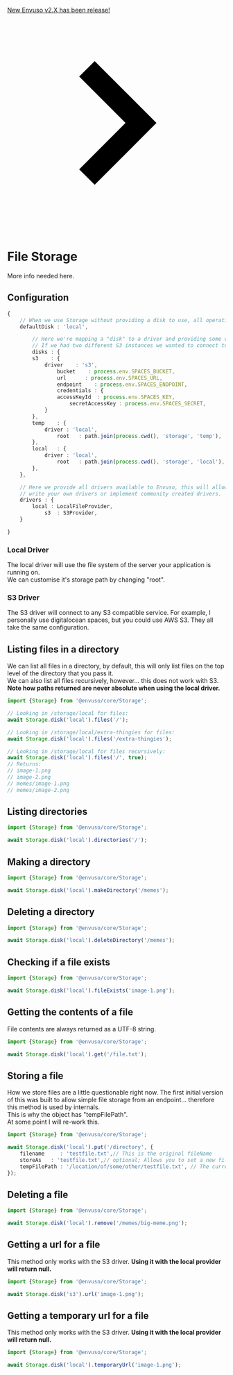 <a href="https://envuso.com/"><div class="text-center py-4 lg:px-4">
  <div class="p-2 bg-indigo-800 items-center text-indigo-100 leading-none lg:rounded-full flex lg:inline-flex" role="alert">
    <span class="flex rounded-full bg-indigo-500 uppercase px-2 py-1 text-xs font-bold mr-3">New</span>
    <span class="font-semibold mr-2 text-left flex-auto">Envuso v2.X has been release!</span>
    <svg class="fill-current opacity-75 h-4 w-4" xmlns="http://www.w3.org/2000/svg" viewBox="0 0 20 20"><path d="M12.95 10.707l.707-.707L8 4.343 6.586 5.757 10.828 10l-4.242 4.243L8 15.657l4.95-4.95z"/></svg>
  </div>
</div></a>


# File Storage

More info needed here.


## Configuration
```typescript
{
    // When we use Storage without providing a disk to use, all operations will fallback to our default
    defaultDisk : 'local',

        // Here we're mapping a "disk" to a driver and providing some configuration.
        // If we had two different S3 instances we wanted to connect to, this would allow such a thing.
        disks : {
        s3	  : {
            driver	  : 's3',
                bucket	  : process.env.SPACES_BUCKET,
                url		 : process.env.SPACES_URL,
                endpoint	: process.env.SPACES_ENDPOINT,
                credentials : {
                accessKeyId	 : process.env.SPACES_KEY,
                    secretAccessKey : process.env.SPACES_SECRET,
            }
        },
        temp	: {
            driver : 'local',
                root   : path.join(process.cwd(), 'storage', 'temp'),
        },
        local   : {
            driver : 'local',
                root   : path.join(process.cwd(), 'storage', 'local'),
        },
    },

    // Here we provide all drivers available to Envuso, this will allow you to
    // write your own drivers or implement community created drivers.
    drivers : {
        local : LocalFileProvider,
            s3	: S3Provider,
    }

}
```
### Local Driver

The local driver will use the file system of the server your application is running on.  
We can customise it's storage path by changing "root".
### S3 Driver

The S3 driver will connect to any S3 compatible service. For example, I personally use digitalocean spaces, but you could use AWS S3. They all take the same configuration.
## Listing files in a directory
We can list all files in a directory, by default, this will only list files on the top level of the directory that you pass it.  
We can also list all files recursively, however... this does not work with S3.  
**Note how paths returned are never absolute when using the local driver.**

```typescript
import {Storage} from '@envuso/core/Storage';

// Looking in /storage/local for files:
await Storage.disk('local').files('/');

// Looking in /storage/local/extra-thingies for files:
await Storage.disk('local').files('/extra-thingies');

// Looking in /storage/local for files recursively:
await Storage.disk('local').files('/', true);
// Returns:
// image-1.png
// image-2.png
// memes/image-1.png
// memes/image-2.png
```

## Listing directories

```typescript
import {Storage} from '@envuso/core/Storage';

await Storage.disk('local').directories('/');
```

## Making a directory

```typescript
import {Storage} from '@envuso/core/Storage';

await Storage.disk('local').makeDirectory('/memes');
```

## Deleting a directory

```typescript
import {Storage} from '@envuso/core/Storage';

await Storage.disk('local').deleteDirectory('/memes');
```

## Checking if a file exists

```typescript
import {Storage} from '@envuso/core/Storage';

await Storage.disk('local').fileExists('image-1.png');
```

## Getting the contents of a file

File contents are always returned as a UTF-8 string.

```typescript
import {Storage} from '@envuso/core/Storage';

await Storage.disk('local').get('/file.txt');
```

## Storing a file

How we store files are a little questionable right now. The first initial version of this was built to allow simple file storage from an endpoint... therefore this method is used by internals.  
This is why the object has "tempFilePath".  
At some point I will re-work this.

```typescript
import {Storage} from '@envuso/core/Storage';

await Storage.disk('local').put('/directory', {
    filename	 : 'testfile.txt',// This is the original fileName
    storeAs	  : 'testfile.txt',// optional; Allows you to set a new file name when storing
    tempFilePath : '/location/of/some/other/testfile.txt', // The current location of the file you wish to put
});
```

## Deleting a file

```typescript
import {Storage} from '@envuso/core/Storage';

await Storage.disk('local').remove('/memes/big-meme.png');
```

## Getting a url for a file

This method only works with the S3 driver.  **Using it with the local provider will return null.**

```typescript
import {Storage} from '@envuso/core/Storage';

await Storage.disk('s3').url('image-1.png');
```

## Getting a temporary url for a file

This method only works with the S3 driver.  **Using it with the local provider will return null.**

```typescript
import {Storage} from '@envuso/core/Storage';

await Storage.disk('local').temporaryUrl('image-1.png');
```

